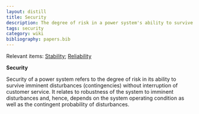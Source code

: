 ```yaml
---
layout: distill
title: Security
description: The degree of risk in a power system's ability to survive imminent disturbances.
tags: security
category: wiki
bibliography: papers.bib
---
```


Relevant items: [Stability](/wiki/stability); [Reliability](/wiki/reliability)

**Security** <d-cite key="kundur2004stability"></d-cite>

Security of a power system refers to the degree of risk in its ability to survive imminent disturbances (contingencies) without interruption of customer service.
It relates to robustness of the system to imminent disturbances and, hence, depends on the system operating condition as well as the contingent probability of disturbances.

<br>
